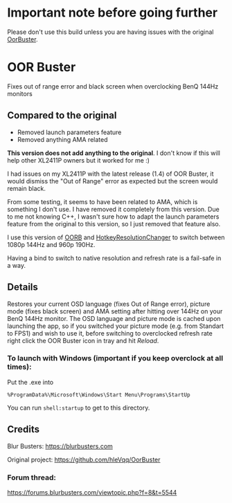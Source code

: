 # Important note before going further
Please don't use this build unless you are having issues with the original [OorBuster](https://github.com/hleVqq/OorBuster).

# OOR Buster
Fixes out of range error and black screen when overclocking BenQ 144Hz monitors

## Compared to the original
* Removed launch parameters feature
* Removed anything AMA related

**This version does not add anything to the original**. I don't know if this will help other XL2411P owners but it worked for me :)

I had issues on my XL2411P with the latest release (1.4) of OOR Buster, it would dismiss the "Out of Range" error as expected but the screen would remain black.

From some testing, it seems to have been related to AMA, which is something I don't use. I have removed it completely from this version. Due to me not knowing C++, I wasn't sure how to adapt the launch parameters feature from the original to this version, so I just removed that feature also.

I use this version of [OORB](https://github.com/Chopper1337/OorBuster/releases/tag/1.4.1) and [HotkeyResolutionChanger](https://funk.eu/hrc/) to switch between 1080p 144Hz and 960p 190Hz.

Having a bind to switch to native resolution and refresh rate is a fail-safe in a way.

## Details
Restores your current OSD language (fixes Out of Range error), picture mode (fixes black screen) and AMA setting after hitting over 144Hz on your BenQ 144Hz monitor. The OSD language and picture mode is cached upon launching the app, so if you switched your picture mode (e.g. from Standart to FPS1) and wish to use it, before switching to overclocked refresh rate right click the OOR Buster icon in tray and hit _Reload_.

  
### To launch with Windows (important if you keep overclock at all times):
Put the .exe into 
```
%ProgramData%\Microsoft\Windows\Start Menu\Programs\StartUp
```
You can run `shell:startup` to get to this directory.

## Credits
Blur Busters: https://blurbusters.com

Original project: https://github.com/hleVqq/OorBuster

### Forum thread:
https://forums.blurbusters.com/viewtopic.php?f=8&t=5544
